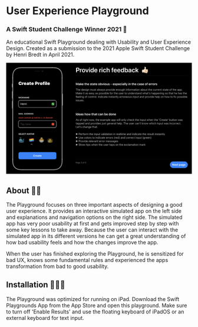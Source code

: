 # User Experience Playground
### A Swift Student Challenge Winner 2021 🎉
An educational Swift Playground dealing with Usability and User Experience Design. Created as a submission to the 2021 Apple Swift Student Challenge by Henri Bredt in April 2021.

![](Ressources/demo1.jpg)

## About ✌🏻
The Playground focuses on three important aspects of designing a good user experience. It provides an interactive simulated app on the left side and explanations and navigation options on the right side. The simulated app has very poor usability at first and gets improved step by step with some key lessons to take away. Because the user can interact with the simulated app in its different versions he can get a great understanding of how bad usability feels and how the changes improve the app. 

When the user has finished exploring the Playground, he is sensitized for bad UX, knows some fundamental rules and experienced the apps transformation from bad to good usability.

## Installation 👨🏼‍💻
The Playground was optimized for running on iPad. Download the Swift Playgrounds App from the App Store and open this playground. Make sure to turn off 'Enable Results' and use the floating keyboard of iPadOS or an external keyboard for text input.
